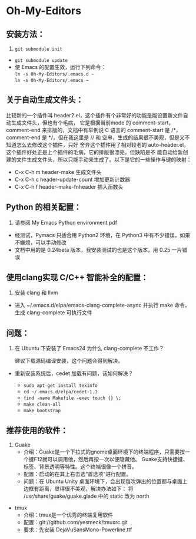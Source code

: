 Oh-My-Editors
=============

安装方法：
---------

1. `git submodule init`  
- `git submodule update`  
- 使 Emacs 的配置生效，运行下列命令：  
   `ln -s Oh-My-Editors/.emacs.d ~`  
   `ln -s Oh-My-Editors/.emacs ~`  

关于自动生成文件头：
--------------------

比较新的一个插件叫 header2.el，这个插件有个非常好的功能是能设置新文件自动生成文件头，但也有个毛病，
它是根据当前mode 的 comment-start，comment-end 来排版的，文档中有举例说 C 语言的 comment-start 是 /\*，
comment-end 是 \*/，但在我这里是 // 和 空串，生成的结果很不美观，但是又不知道怎么去修改这个插件，只好
舍弃这个插件用了相对较老的 auto-header.el，这个插件好处正是上个插件的毛病，它的排版很漂亮，但缺陷是不
能自动给新创建的文件生成文件头，所以只能手动来生成了。以下是它的一些操作与键的映射：  
- C-x C-h m  header-make                生成文件头  
- C-x C-h c  header-update-count        增加更新计数器  
- C-x C-h f  header-make-fnheader       插入函数头  

Python 的相关配置：
-------------------

1. 请参阅 My Emacs Python environment.pdf  
-  经测试，Pymacs 只适合用 Python2 环境，在 Python3 中有不少错误，如果不嫌烦，可以手动修改  
-  文档中用的是 0.24beta 版本，我安装测试的也是这个版本，用 0.25 一片错误  

使用clang实现 C/C++ 智能补全的配置：
------------------------------------

1. 安装 clang 和 llvm  
-  进入 ~/.emacs.d/elpa/emacs-clang-complete-async 并执行 make 命令，生成
   clang-complete 可执行文件

问题：
------

1. 在 Ubuntu 下安装了 Emacs24 为什么 clang-complete 不工作？

	建议下载源码编译安装，这个问题会得到解决。

-  重新安装系统后，cedet 加载有问题，该如何解决？

	- `sudo apt-get install texinfo`
	- `cd ~/.emacs.d/elpa/cedet-1.1`
	- `find -name Makefile -exec touch {} \;`
	- `make clean-all`
	- `make bootstrap`

推荐使用的软件：
----------------

1. Guake
	- 介绍：Guake是一个下拉式的gnome桌面环境下的终端程序，只需要按一个键F12就可以调用他，然后再按一次以便隐藏他。
			Guake支持快捷键、标签、背景透明等特性。这个终端很像一个拼音。
	- 配置：启动的在其上右击选“首选项”进行配置。
	- 问题：在 Ubuntu Unity 桌面环境下，会出现每次弹出的位置都与桌面上边框有距离，显得很不美观，解决办法如下：
			将 /usr/share/guake/guake.glade 中的
			<property name="gravity">static</property> 改为
			<property name="gravity">north</property>
-  tmux
	- 介绍：tmux是一个优秀的终端复用软件
	- 配置：git://github.com/yesmeck/tmuxrc.git
	- 要求：先安装 DejaVuSansMono-Powerline.ttf
